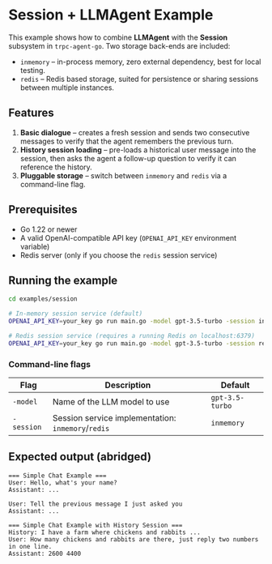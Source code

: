 # Session + LLMAgent Example

This example shows how to combine **LLMAgent** with the **Session** subsystem in `trpc-agent-go`.  Two storage back-ends are included:

* `inmemory` – in-process memory, zero external dependency, best for local testing.
* `redis` – Redis based storage, suited for persistence or sharing sessions between multiple instances.

## Features

1. **Basic dialogue** – creates a fresh session and sends two consecutive messages to verify that the agent remembers the previous turn.
2. **History session loading** – pre-loads a historical user message into the session, then asks the agent a follow-up question to verify it can reference the history.
3. **Pluggable storage** – switch between `inmemory` and `redis` via a command-line flag.

## Prerequisites

* Go 1.22 or newer
* A valid OpenAI-compatible API key (`OPENAI_API_KEY` environment variable)
* Redis server (only if you choose the `redis` session service)

## Running the example

```bash
cd examples/session

# In-memory session service (default)
OPENAI_API_KEY=your_key go run main.go -model gpt-3.5-turbo -session inmemory

# Redis session service (requires a running Redis on localhost:6379)
OPENAI_API_KEY=your_key go run main.go -model gpt-3.5-turbo -session redis
```

### Command-line flags

| Flag       | Description                                       | Default            |
|------------|---------------------------------------------------|--------------------|
| `-model`   | Name of the LLM model to use                      | `gpt-3.5-turbo`    |
| `-session` | Session service implementation: `inmemory`/`redis`| `inmemory`         |

## Expected output (abridged)

```text
=== Simple Chat Example ===
User: Hello, what's your name?
Assistant: ...

User: Tell the previous message I just asked you
Assistant: ...

=== Simple Chat Example with History Session ===
History: I have a farm where chickens and rabbits ...
User: How many chickens and rabbits are there, just reply two numbers in one line.
Assistant: 2600 4400
```

